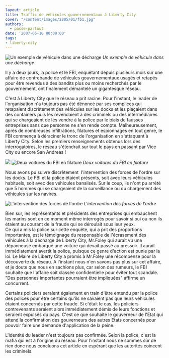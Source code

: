 ```yaml
---
layout: article
title: Traffic de véhicules gouvernementaux à Liberty City
cover: "/content/images/2005/01/fb1.jpg"
authors:
  - passe-partout
date: '2007-05-10 00:00:00'
tags:
- liberty-city
---
```


![Un exemple de véhicule dans une décharge](/content/images/2005/01/fb4.jpg)
_Un exemple de véhicule dans une décharge_

Il y a deux jours, la police et le FBI, enquêtant depuis plusieurs mois sur une affaire de contrebande de véhicules gouvernementaux usagés et retapés pour être revendus à des bandits plus ou moins recherchés par le gouvernement, ont finalement démantelé un gigantesque réseau.

C'est à Liberty City que le réseau a prit racine. Pour l'instant, le leader de l'organisation n'a toujours pas été dénoncé par ses complices qui retapaient discrètement des véhicules sur les docks et les plaçaient dans des containers puis les revendaient à des criminels ou des intermédiaires qui se chargeaient de les vendre à la police par le biais de fausses entreprises sans que personne ne s'en rende compte. Malheureusement, après de nombreuses infiltrations, filatures et espionnages en tout genre, le FBI commença à déraciner le tronc de l'organisation en s'attaquant à Liberty City. Selon les premiers renseignements obtenus lors des interrogatoires, le réseau s'étendrait sur tout le pays en passant par Vice City ou encore San Andreas !

![](/content/images/2005/01/fb1.jpg)
![Deux voitures du FBI en filature](/content/images/2005/01/fb2.jpg)
_Deux voitures du FBI en filature_

Nous avons pu suivre discrètement&nbsp; l'intervention des forces de l'ordre sur les docks. Le FBI et la police étaient présents, soit avec leurs véhicules habituels, soit avec des véhicules banalisés. Sur le coup, ils n'ont pu arrêté que 5 hommes qui se chargeaient de la surveillance ou du chargement des véhicules sur les navires.

![L'intervention des forces de l'ordre](/content/images/2005/01/fb3.jpg)
_L'intervention des forces de l'ordre_

Bien sur, les représentants et présidents des entreprises qui embauchent les marins sont en ce moment même interrogés pour savoir si oui ou non ils étaient au courant de la fraude qui se déroulait sous leur yeux.  
Ce qui a mis la police sur cette enquête, qui a prit des proportions importantes, est le témoignage du responsable de l'écrasement des véhicules à la décharge de Liberty City, Mr.Foley qui aurait vu une dépanneuse embarqué une voiture qui devait passé au pressoir. Il aurait immédiatement avertit la police, puisque ce genre d'action est punie par la loi. Le Maire de Liberty City a promis à Mr.Foley une récompense pour la découverte du réseau. A l'instant nous n'en savons pas plus sur cet affaire, et je doute que nous en sachions plus, car selon des rumeurs, le FBI souhaite que l'affaire soit classée confidentielle pour éviter tout scandale. "Des personnes importantes pourraient être impliquées" affirme un concurrent.

Certains policiers seraient également en train d'être entendu par la police des polices pour être certains qu'ils ne savaient pas que leurs véhicules étaient concernés par cette fraude. Si c'était le cas, les policiers contrevenants seraient alors immédiatement démis de leurs fonctions et seraient expulsés du pays. C'est ce que souhaite le gouverneur de l'Etat qui attend la confirmation des gouverneurs des autres Etats concernés pour pouvoir faire une demande d'application de la peine.

L'identité du leader n'est toujours pas confirmée. Selon la police, c'est la mafia qui est à l'origine du réseau. Pour l'instant nous ne sommes sûr de rien donc nous concluons cet article en espérant que les autorités coincent les criminels.